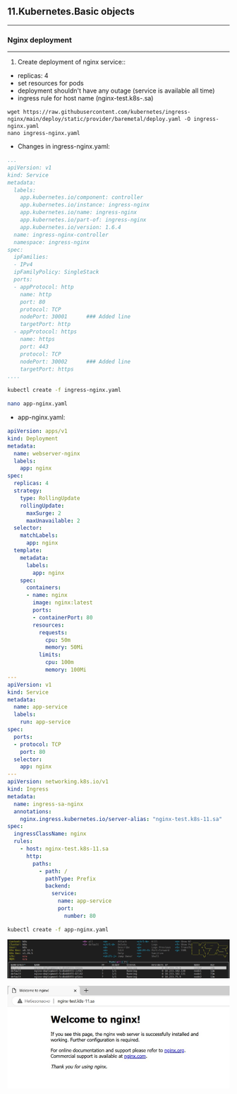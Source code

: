 ## 11.Kubernetes.Basic objects

---

### Nginx deployment

---

1. Create deployment of nginx service::


- replicas: 4
- set resources for pods
- deployment shouldn't have any outage (service is available all time)
- ingress rule for host name (nginx-test.k8s-<NUMBER>.sa)

```
wget https://raw.githubusercontent.com/kubernetes/ingress-nginx/main/deploy/static/provider/baremetal/deploy.yaml -O ingress-nginx.yaml
nano ingress-nginx.yaml
```

- Changes in ingress-nginx.yaml:


```yml
...
apiVersion: v1
kind: Service
metadata:
  labels:
    app.kubernetes.io/component: controller
    app.kubernetes.io/instance: ingress-nginx
    app.kubernetes.io/name: ingress-nginx
    app.kubernetes.io/part-of: ingress-nginx
    app.kubernetes.io/version: 1.6.4
  name: ingress-nginx-controller
  namespace: ingress-nginx
spec:
  ipFamilies:
  - IPv4
  ipFamilyPolicy: SingleStack
  ports:
  - appProtocol: http
    name: http
    port: 80
    protocol: TCP
    nodePort: 30001      ### Added line
    targetPort: http
  - appProtocol: https
    name: https
    port: 443
    protocol: TCP
    nodePort: 30002      ### Added line
    targetPort: https
....
```

```bash
kubectl create -f ingress-nginx.yaml
```

```bash
nano app-nginx.yaml
```

- app-nginx.yaml:


```yml
apiVersion: apps/v1
kind: Deployment
metadata:
  name: webserver-nginx
  labels:
    app: nginx
spec:
  replicas: 4
  strategy:
    type: RollingUpdate
    rollingUpdate:
      maxSurge: 2
      maxUnavailable: 2
  selector:
    matchLabels:
      app: nginx
  template:
    metadata:
      labels:
        app: nginx
    spec:
      containers:
      - name: nginx
        image: nginx:latest
        ports:
        - containerPort: 80
        resources:
          requests:
            cpu: 50m
            memory: 50Mi
          limits:
            cpu: 100m
            memory: 100Mi
---
apiVersion: v1
kind: Service
metadata:
  name: app-service
  labels:
    run: app-service
spec:
  ports:
  - protocol: TCP
    port: 80
  selector:
    app: nginx
---
apiVersion: networking.k8s.io/v1
kind: Ingress
metadata:
  name: ingress-sa-nginx
  annotations:
    nginx.ingress.kubernetes.io/server-alias: "nginx-test.k8s-11.sa"
spec:
  ingressClassName: nginx
  rules:
    - host: nginx-test.k8s-11.sa
      http:
        paths:
          - path: /
            pathType: Prefix
            backend:
              service:
                name: app-service
                port:
                  number: 80
```

```bash
kubectl create -f app-nginx.yaml
```


![nginx_pod](nginx_ks9.jpg)


![nginx-test](nginx-test.jpg)